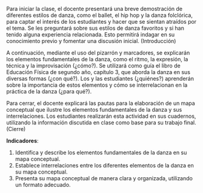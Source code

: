 Para iniciar la clase, el docente presentará una breve demostración de diferentes estilos de danza, como el ballet, el hip hop y la danza folclórica, para captar el interés de los estudiantes y hacer que se sientan atraídos por el tema. Se les preguntará sobre sus estilos de danza favoritos y si han tenido alguna experiencia relacionada. Esto permitirá indagar en su conocimiento previo y fomentar una discusión inicial. (Introducción)

A continuación, mediante el uso del pizarrón y marcadores, se explicarán los elementos fundamentales de la danza, como el ritmo, la expresión, la técnica y la improvisación (¿cómo?). Se utilizará como guía el libro de Educación Física de segundo año, capítulo 3, que aborda la danza en sus diversas formas (¿con qué?). Los y las estudiantes (¿quiénes?) aprenderán sobre la importancia de estos elementos y cómo se interrelacionan en la práctica de la danza (¿para qué?).

Para cerrar, el docente explicará las pautas para la elaboración de un mapa conceptual que ilustre los elementos fundamentales de la danza y sus interrelaciones. Los estudiantes realizarán esta actividad en sus cuadernos, utilizando la información discutida en clase como base para su trabajo final. (Cierre)

**Indicadores**:

1. Identifica y describe los elementos fundamentales de la danza en su mapa conceptual.
2. Establece interrelaciones entre los diferentes elementos de la danza en su mapa conceptual.
3. Presenta su mapa conceptual de manera clara y organizada, utilizando un formato adecuado.